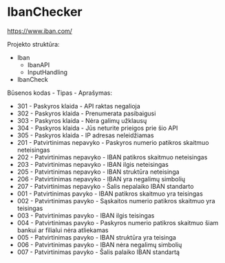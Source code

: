 # IbanChecker



https://www.iban.com/

Projekto struktūra:
* Iban
  * IbanAPI
  * InputHandling
* IbanCheck





Būsenos kodas - Tipas - Aprašymas:

* 301 - Paskyros klaida -	API raktas negalioja
* 302 - Paskyros klaida -	Prenumerata pasibaigusi
* 303 - Paskyros klaida -	Nėra galimų užklausų
* 304 - Paskyros klaida - Jūs neturite prieigos prie šio API
* 305 - Paskyros klaida -	IP adresas neleidžiamas
* 201 - Patvirtinimas nepavyko - Paskyros numerio patikros skaitmuo neteisingas
* 202 - Patvirtinimas nepavyko - IBAN patikros skaitmuo neteisingas
* 203 - Patvirtinimas nepavyko - IBAN ilgis neteisingas
* 205 - Patvirtinimas nepavyko - IBAN struktūra neteisinga
* 206 - Patvirtinimas nepavyko - IBAN yra negalimų simbolių
* 207 - Patvirtinimas nepavyko - Šalis nepalaiko IBAN standarto
* 001 - Patvirtinimas pavyko - IBAN patikros skaitmuo yra teisingas
* 002 - Patvirtinimas pavyko - Sąskaitos numerio patikros skaitmuo yra teisingas
* 003 - Patvirtinimas pavyko - IBAN ilgis teisingas
* 004 - Patvirtinimas pavyko - Paskyros numerio patikros skaitmuo šiam bankui ar filialui nėra atliekamas
* 005 - Patvirtinimas pavyko - IBAN struktūra yra teisinga
* 006 - Patvirtinimas pavyko - IBAN nėra negalimų simbolių
* 007 - Patvirtinimas pavyko - Šalis palaiko IBAN standartą
